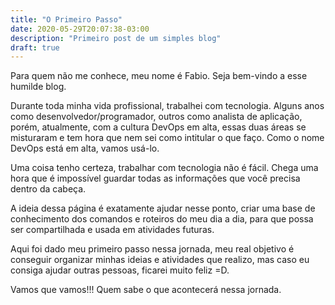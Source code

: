 ```yaml
---
title: "O Primeiro Passo"
date: 2020-05-29T20:07:38-03:00
description: "Primeiro post de um simples blog"
draft: true
---
```



Para quem não me conhece, meu nome é Fabio. Seja bem-vindo a esse humilde blog.

Durante toda minha vida profissional, trabalhei com tecnologia. Alguns anos como desenvolvedor/programador, outros como analista de aplicação, porém, atualmente, com a cultura DevOps em alta, essas duas áreas se misturaram e tem hora que nem sei como intitular o que faço. Como o nome DevOps está em alta, vamos usá-lo.

Uma coisa tenho certeza, trabalhar com tecnologia não é fácil. Chega uma hora que é impossível guardar todas as informações que você precisa dentro da cabeça.

A ideia dessa página é exatamente ajudar nesse ponto, criar uma base de conhecimento dos comandos e roteiros do meu dia a dia, para que possa ser compartilhada e usada em atividades futuras.

Aqui foi dado meu primeiro passo nessa jornada, meu real objetivo é conseguir organizar minhas ideias e atividades que realizo, mas caso eu consiga ajudar outras pessoas, ficarei muito feliz =D.

Vamos que vamos!!!
Quem sabe o que acontecerá nessa jornada.